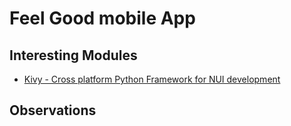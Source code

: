 # Feel Good mobile App

## Interesting Modules
- [Kivy - Cross platform Python Framework for NUI development](https://kivy.org/#home)

## Observations
